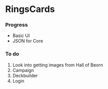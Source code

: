# RingsCards

### Progress

- Basic UI
- JSON for Core

### To do

1. Look into getting images from Hall of Beorn
2. Campaign
3. Deckbuilder
4. Login
